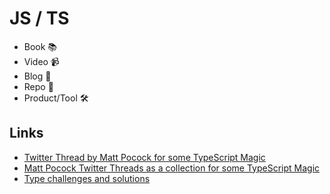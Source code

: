# JS / TS
- Book 📚
- Video 📹
- Blog 📝
- Repo 🐙
- Product/Tool 🛠️

## Links

- [Twitter Thread by Matt Pocock for some TypeScript Magic](https://twitter.com/mattpocockuk/status/1509964736275927042)
- [Matt Pocock Twitter Threads as a collection for some TypeScript Magic](https://www.totaltypescript.com/tips)
- [Type challenges and solutions](https://ghaiklor.github.io/type-challenges-solutions/en/)